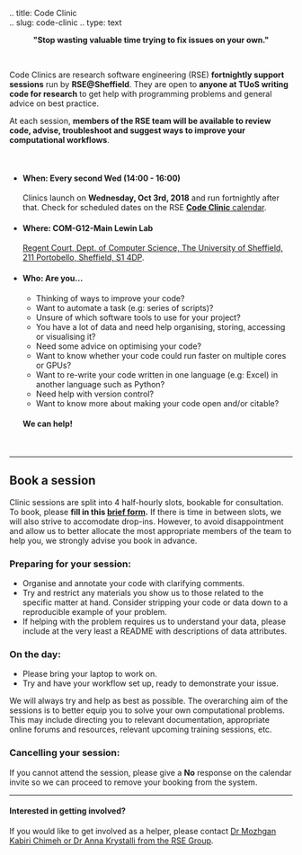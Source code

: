 .. title: Code Clinic  
.. slug: code-clinic
.. type: text


**<center>"Stop wasting valuable time trying to fix issues on your own."</center>**

<br>

Code Clinics are research software engineering (RSE) **fortnightly support sessions** run by **RSE@Sheffield**. They are open to **anyone at TUoS writing code for research** to get help with programming problems and general advice on best practice.

At each session, **members of the RSE team will be available to review code, advise, troubleshoot and suggest ways to improve your computational workflows**.

<br>

- #### **When: Every second Wed (14:00 - 16:00)**
    Clinics launch on **Wednesday, Oct 3rd, 2018** and run fortnightly after that. Check for scheduled dates on the RSE [**Code Clinic** calendar](https://calendar.google.com/calendar/embed?src=sheffield.ac.uk_28d0d6953rcq30teo2rapepho0%40group.calendar.google.com&ctz=Europe%2FLondon).

- #### **Where: COM-G12-Main Lewin Lab**
  [Regent Court, Dept. of Computer Science, The University of Sheffield, 211 Portobello, Sheffield, S1 4DP](https://goo.gl/maps/t88GdT9Yjmz).

- #### **Who: Are you...**
    - Thinking of ways to improve your code?
    - Want to automate a task (e.g: series of scripts)?
    - Unsure of which software tools to use for your project?
    - You have a lot of data and need help organising, storing, accessing or visualising it?
    - Need some advice on optimising your code?
    - Want to know whether your code could run faster on multiple cores or GPUs?
    - Want to re-write your code written in one language (e.g: Excel) in another language such as Python?
    - Need help with version control?
    - Want to know more about making your code open and/or citable?

    #### We can help!

<br>

***

## Book a session

Clinic sessions are split into 4 half-hourly slots, bookable for consultation. To book, please **fill in this [brief form](https://goo.gl/forms/5MVy0jM6xQhWlpmn1).** If there is time in between slots, we will also strive to accomodate drop-ins. However, to avoid disappointment and allow us to better allocate the most appropriate members of the team to help you, we strongly advise you book in advance.

### Preparing for your session:

- Organise and annotate your code with clarifying comments.
- Try and restrict any materials you show us to those related to the specific matter at hand. Consider stripping your code or data down to a reproducible example of your problem.
- If helping with the problem requires us to understand your data, please include at the very least a README with descriptions of data attributes.

### On the day:

- Please bring your laptop to work on.
- Try and have your workflow set up, ready to demonstrate your issue.

We will always try and help as best as possible. The overarching aim of the sessions is to better equip you to solve your own computational problems. This may include directing you to relevant documentation, appropriate online forums and resources, relevant upcoming training sessions, etc.

### Cancelling your session:

If you cannot attend the session, please give a **No** response on the calendar invite so we can proceed to remove your booking from the system.

***

#### Interested in getting involved?

If you would like to get involved as a helper, please contact [Dr Mozhgan Kabiri Chimeh or Dr Anna Krystalli from the RSE Group](../../contact).



<!--
## Usefull links:
[Good Coding Practice]()
-->
